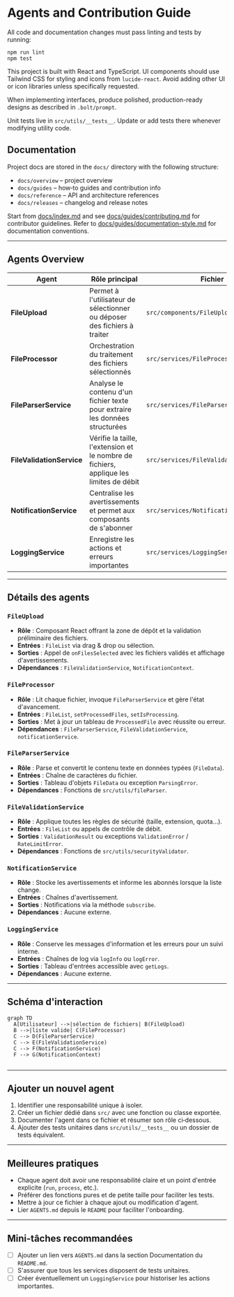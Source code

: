 # Agents and Contribution Guide

All code and documentation changes must pass linting and tests by running:

```
npm run lint
npm test
```

This project is built with React and TypeScript. UI components should use Tailwind CSS for styling and icons from `lucide-react`. Avoid adding other UI or icon libraries unless specifically requested.

When implementing interfaces, produce polished, production-ready designs as described in `.bolt/prompt`.

Unit tests live in `src/utils/__tests__`. Update or add tests there whenever modifying utility code.

## Documentation

Project docs are stored in the `docs/` directory with the following structure:

- `docs/overview` – project overview
- `docs/guides` – how‑to guides and contribution info
- `docs/reference` – API and architecture references
- `docs/releases` – changelog and release notes

Start from [docs/index.md](docs/index.md) and see
[docs/guides/contributing.md](docs/guides/contributing.md) for contributor guidelines.
Refer to [docs/guides/documentation-style.md](docs/guides/documentation-style.md) for documentation conventions.

---

## Agents Overview

| Agent | Rôle principal | Fichier | Entrées | Sorties |
|-------|----------------|---------|---------|---------|
| **FileUpload** | Permet à l'utilisateur de sélectionner ou déposer des fichiers à traiter | `src/components/FileUpload.tsx` | `FileList` depuis l'interface | Appelle `FileProcessor` et affiche les erreurs de validation |
| **FileProcessor** | Orchestration du traitement des fichiers sélectionnés | `src/services/FileProcessor.ts` | `FileList`, setters React pour l'état | Met à jour la liste de `ProcessedFile` et déclenche la conversion JSON |
| **FileParserService** | Analyse le contenu d'un fichier texte pour extraire les données structurées | `src/services/FileParserService.ts` | Contenu texte brut | Tableau de `FileData` |
| **FileValidationService** | Vérifie la taille, l'extension et le nombre de fichiers, applique les limites de débit | `src/services/FileValidationService.ts` | `FileList` | Résultat de validation ou exception |
| **NotificationService** | Centralise les avertissements et permet aux composants de s'abonner | `src/services/NotificationService.ts` | Messages d'avertissement | Notifications via `NotificationContext` |
| **LoggingService** | Enregistre les actions et erreurs importantes | `src/services/LoggingService.ts` | Chaînes de log | Liste des entrées de log |

---

## Détails des agents

### `FileUpload`
- **Rôle** : Composant React offrant la zone de dépôt et la validation préliminaire des fichiers.
- **Entrées** : `FileList` via drag & drop ou sélection.
- **Sorties** : Appel de `onFilesSelected` avec les fichiers validés et affichage d'avertissements.
- **Dépendances** : `FileValidationService`, `NotificationContext`.

### `FileProcessor`
- **Rôle** : Lit chaque fichier, invoque `FileParserService` et gère l'état d'avancement.
- **Entrées** : `FileList`, `setProcessedFiles`, `setIsProcessing`.
- **Sorties** : Met à jour un tableau de `ProcessedFile` avec réussite ou erreur.
- **Dépendances** : `FileParserService`, `FileValidationService`, `notificationService`.

### `FileParserService`
- **Rôle** : Parse et convertit le contenu texte en données typées (`FileData`).
- **Entrées** : Chaîne de caractères du fichier.
- **Sorties** : Tableau d'objets `FileData` ou exception `ParsingError`.
- **Dépendances** : Fonctions de `src/utils/fileParser`.

### `FileValidationService`
- **Rôle** : Applique toutes les règles de sécurité (taille, extension, quota...).
- **Entrées** : `FileList` ou appels de contrôle de débit.
- **Sorties** : `ValidationResult` ou exceptions `ValidationError` / `RateLimitError`.
- **Dépendances** : Fonctions de `src/utils/securityValidator`.

### `NotificationService`
- **Rôle** : Stocke les avertissements et informe les abonnés lorsque la liste change.
- **Entrées** : Chaînes d'avertissement.
- **Sorties** : Notifications via la méthode `subscribe`.
- **Dépendances** : Aucune externe.

### `LoggingService`
- **Rôle** : Conserve les messages d'information et les erreurs pour un suivi interne.
- **Entrées** : Chaînes de log via `logInfo` ou `logError`.
- **Sorties** : Tableau d'entrées accessible avec `getLogs`.
- **Dépendances** : Aucune externe.

---

## Schéma d'interaction

```mermaid
graph TD
  A[Utilisateur] -->|sélection de fichiers| B(FileUpload)
  B -->|liste valide| C(FileProcessor)
  C --> D(FileParserService)
  C --> E(FileValidationService)
  C --> F(NotificationService)
  F --> G(NotificationContext)


```

---

## Ajouter un nouvel agent
1. Identifier une responsabilité unique à isoler.
2. Créer un fichier dédié dans `src/` avec une fonction ou classe exportée.
3. Documenter l'agent dans ce fichier et résumer son rôle ci‑dessous.
4. Ajouter des tests unitaires dans `src/utils/__tests__` ou un dossier de tests équivalent.

---

## Meilleures pratiques
* Chaque agent doit avoir une responsabilité claire et un point d'entrée explicite (`run`, `process`, etc.).
* Préférer des fonctions pures et de petite taille pour faciliter les tests.
* Mettre à jour ce fichier à chaque ajout ou modification d'agent.
* Lier `AGENTS.md` depuis le `README` pour faciliter l'onboarding.

---

## Mini-tâches recommandées
* [ ] Ajouter un lien vers `AGENTS.md` dans la section Documentation du `README.md`.
* [ ] S'assurer que tous les services disposent de tests unitaires.
* [ ] Créer éventuellement un `LoggingService` pour historiser les actions importantes.
